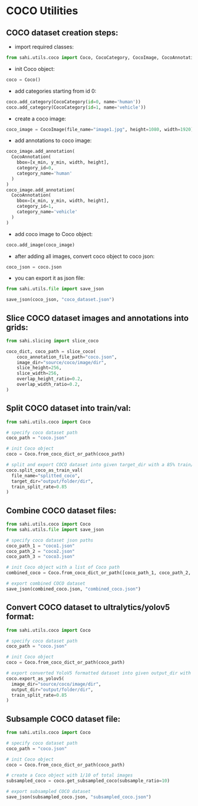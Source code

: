 # COCO Utilities

## COCO dataset creation steps:

- import required classes:

```python
from sahi.utils.coco import Coco, CocoCategory, CocoImage, CocoAnnotation
```

- init Coco object:

```python
coco = Coco()
```

- add categories starting from id 0:

```python
coco.add_category(CocoCategory(id=0, name='human'))
coco.add_category(CocoCategory(id=1, name='vehicle'))
```

- create a coco image:

```python
coco_image = CocoImage(file_name="image1.jpg", height=1080, width=1920)
```

- add annotations to coco image:

```python
coco_image.add_annotation(
  CocoAnnotation(
    bbox=[x_min, y_min, width, height],
    category_id=0,
    category_name='human'
  )
)
coco_image.add_annotation(
  CocoAnnotation(
    bbox=[x_min, y_min, width, height],
    category_id=1,
    category_name='vehicle'
  )
)
```

- add coco image to Coco object:

```python
coco.add_image(coco_image)
```

- after adding all images, convert coco object to coco json:

```python
coco_json = coco.json
```

- you can export it as json file:

```python
from sahi.utils.file import save_json

save_json(coco_json, "coco_dataset.json")
```

## Slice COCO dataset images and annotations into grids:

```python
from sahi.slicing import slice_coco

coco_dict, coco_path = slice_coco(
    coco_annotation_file_path="coco.json",
    image_dir="source/coco/image/dir",
    slice_height=256,
    slice_width=256,
    overlap_height_ratio=0.2,
    overlap_width_ratio=0.2,
)
```

## Split COCO dataset into train/val:

```python
from sahi.utils.coco import Coco

# specify coco dataset path
coco_path = "coco.json"

# init Coco object
coco = Coco.from_coco_dict_or_path(coco_path)

# split and export COCO dataset into given target_dir with a 85% train/15% val split
coco.split_coco_as_train_val(
  file_name="splitted_coco",
  target_dir="output/folder/dir",
  train_split_rate=0.85
)
```

## Combine COCO dataset files:

```python
from sahi.utils.coco import Coco
from sahi.utils.file import save_json

# specify coco dataset json paths
coco_path_1 = "coco1.json"
coco_path_2 = "coco2.json"
coco_path_3 = "coco3.json"

# init Coco object with a list of Coco path
combined_coco = Coco.from_coco_dict_or_path([coco_path_1, coco_path_2, coco_path_3])

# export combined COCO dataset
save_json(combined_coco.json, "combined_coco.json")
```

## Convert COCO dataset to ultralytics/yolov5 format:

```python
from sahi.utils.coco import Coco

# specify coco dataset path
coco_path = "coco.json"

# init Coco object
coco = Coco.from_coco_dict_or_path(coco_path)

# export converted YoloV5 formatted dataset into given output_dir with a 85% train/15% val split
coco.export_as_yolov5(
  image_dir="source/coco/image/dir",
  output_dir="output/folder/dir",
  train_split_rate=0.85
)
```

## Subsample COCO dataset file:

```python
from sahi.utils.coco import Coco

# specify coco dataset path
coco_path = "coco.json"

# init Coco object
coco = Coco.from_coco_dict_or_path(coco_path)

# create a Coco object with 1/10 of total images
subsampled_coco = coco.get_subsampled_coco(subsample_ratio=10)

# export subsampled COCO dataset
save_json(subsampled_coco.json, "subsampled_coco.json")
```
